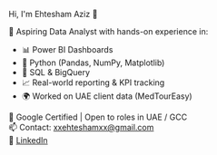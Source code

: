  Hi, I'm Ehtesham Aziz 👋

🎯 Aspiring Data Analyst with hands-on experience in:

- 📊 Power BI Dashboards  
- 🐍 Python (Pandas, NumPy, Matplotlib)  
- 🧮 SQL & BigQuery  
- 📈 Real-world reporting & KPI tracking  
- 🌍 Worked on UAE client data (MedTourEasy)  

📜 Google Certified | Open to roles in UAE / GCC  
📫 Contact: xxehteshamxx@gmail.com  
🔗 [LinkedIn](www.linkedin.com/in/ehtesham-aziz8789)
